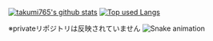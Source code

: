 <!-- ### Hi there 👋 -->

<!--
**takumi765/takumi765** is a ✨ _special_ ✨ repository because its `README.md` (this file) appears on your GitHub profile.

Here are some ideas to get you started:

- 🔭 I’m currently working on ...
- 🌱 I’m currently learning ...
- 👯 I’m looking to collaborate on ...
- 🤔 I’m looking for help with ...
- 💬 Ask me about ...
- 📫 How to reach me: ...
- 😄 Pronouns: ...
- ⚡ Fun fact: ...
-->

<!-- リポジトリステータス -->
<!-- ソースコード統計 -->
[![takumi765's github stats](https://github-readme-stats-henna-omega-14.vercel.app/api?username=takumi765&count_private=true&show_icons=true&theme=tokyonight)](https://github.com/takumi765/)
[![Top used Langs](https://github-readme-stats-henna-omega-14.vercel.app/api/top-langs/?username=takumi765&langs_count=8&count_private=true&layout=compact&theme=tokyonight)](https://github.com/takumi765/)

※privateリポジトリは反映されていません
![Snake animation](https://github.com/takumi765/takumi765/blob/output/github-contribution-grid-snake.svg)